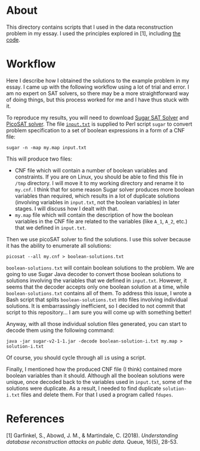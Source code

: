 # About

This directory contains scripts that I used in the data reconstruction problem in my essay. I used the principles explored in [1], including [the code](https://queue.acm.org/appendices/Garfinkel_SugarInput.txt).

# Workflow

Here I describe how I obtained the solutions to the example problem in my essay. I came up with the following workflow using a lot of trial and error. I am no expert on SAT solvers, so there may be a more straightforward way of doing things, but this process worked for me and I have thus stuck with it. 

To reproduce my results, you will need to download [Sugar SAT Solver](http://bach.istc.kobe-u.ac.jp/sugar/) and [PicoSAT solver](http://fmv.jku.at/picosat/). The file [`input.txt`](input.txt) is supplied to Perl script `sugar` to convert problem specification to a set of boolean expressions in a form of a CNF file:
```text
sugar -n -map my.map input.txt
```

This will produce two files:

* CNF file which will contain a number of boolean variables and constraints. If you are on Linux, you should be able to find this file in `/tmp` directory. I will move it to my working directory and rename it to `my.cnf`. I think that for some reason Sugar solver produces more boolean variables than required, which results in a lot of duplicate solutions (involving variables in `input.txt`, not the boolean variables) in later stages. I will discuss how I dealt with that.
* `my.map` file which will contain the description of how the boolean variables in the CNF file are related to the variables (like `A_1`, `A_2`, etc.) that we defined in `input.txt`.

Then we use picoSAT solver to find the solutions. I use this solver because it has the ability to enumerate all solutions:
```text
picosat --all my.cnf > boolean-solutions.txt
```

`boolean-solutions.txt` will contain boolean solutions to the problem. We are going to use Sugar Java decoder to convert those boolean solutions to solutions involving the variables that we defined in `input.txt`. However, it seems that the decoder accepts only one boolean solution at a time, while `boolean-solutions.txt` contains all of them. To address this issue, I wrote a Bash script that splits `boolean-solutions.txt` into files involving individual solutions. It is embarrassingly inefficient, so I decided to not commit that script to this repository... I am sure you will come up with something better!

Anyway, with all those individual solution files generated, you can start to decode them  using the following command:
```text
java -jar sugar-v2-1-1.jar -decode boolean-solution-i.txt my.map > solution-i.txt
```
Of course, you should cycle through all `i`s using a script.

Finally, I mentioned how the produced CNF file (I think) contained more boolean variables than it should. Although all the boolean solutions were unique, once decoded back to the variables used in `input.txt`, some of the solutions were duplicate. As a result, I needed to find duplicate `solution-i.txt` files and delete them. For that I used a program called `fdupes`.

# References

[1] Garfinkel, S., Abowd, J. M., & Martindale, C. (2018). *Understanding database reconstruction attacks on public data*. Queue, 16(5), 28-53.
